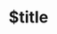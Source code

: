 ---
title: $title
second_title: Aspose.CAD for .NET API Reference
description: $description
type: docs
weight: $weight
url: /cs/net/$ref/
---
